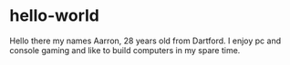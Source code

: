 # hello-world

Hello there my names Aarron, 28 years old from Dartford.
I enjoy pc and console gaming and like to build computers in my spare time. 
